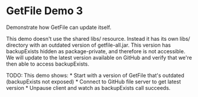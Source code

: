 # GetFile Demo 3

Demonstrate how GetFile can update itself.

This demo doesn't use the shared libs/ resource. Instead it has its own libs/
directory with an outdated version of getfile-all.jar. This version has backupExists
hidden as package-private, and therefore is not accessible. We will update to the
latest version available on GitHub and verify that we're then able to access
backupExists.

TODO: This demo shows:
	* Start with a version of GetFile that's outdated (backupExists not exposed)
	* Connect to GitHub file server to get latest version
	* Unpause client and watch as backupExists call succeeds.

